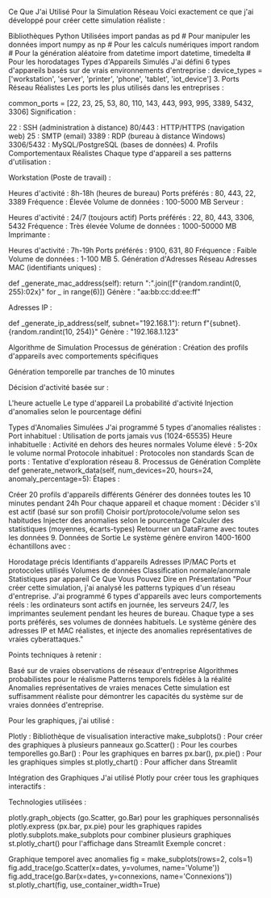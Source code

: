 Ce Que J'ai Utilisé Pour la Simulation Réseau Voici exactement ce que j'ai développé pour créer cette simulation réaliste :

Bibliothèques Python Utilisées import pandas as pd # Pour manipuler les données import numpy as np # Pour les calculs numériques import random # Pour la génération aléatoire from datetime import datetime, timedelta # Pour les horodatages
Types d'Appareils Simulés J'ai défini 6 types d'appareils basés sur de vrais environnements d'entreprise :
device_types = ['workstation', 'server', 'printer', 'phone', 'tablet', 'iot_device'] 3. Ports Réseau Réalistes Les ports les plus utilisés dans les entreprises :

common_ports = [22, 23, 25, 53, 80, 110, 143, 443, 993, 995, 3389, 5432, 3306] Signification :

22 : SSH (administration à distance) 80/443 : HTTP/HTTPS (navigation web) 25 : SMTP (email) 3389 : RDP (bureau à distance Windows) 3306/5432 : MySQL/PostgreSQL (bases de données) 4. Profils Comportementaux Réalistes Chaque type d'appareil a ses patterns d'utilisation :

Workstation (Poste de travail) :

Heures d'activité : 8h-18h (heures de bureau) Ports préférés : 80, 443, 22, 3389 Fréquence : Élevée Volume de données : 100-5000 MB Serveur :

Heures d'activité : 24/7 (toujours actif) Ports préférés : 22, 80, 443, 3306, 5432 Fréquence : Très élevée Volume de données : 1000-50000 MB Imprimante :

Heures d'activité : 7h-19h Ports préférés : 9100, 631, 80 Fréquence : Faible Volume de données : 1-100 MB 5. Génération d'Adresses Réseau Adresses MAC (identifiants uniques) :

def _generate_mac_address(self): return ":".join([f"{random.randint(0, 255):02x}" for _ in range(6)]) Génère : "aa:bb:cc:dd:ee:ff"

Adresses IP :

def _generate_ip_address(self, subnet="192.168.1"): return f"{subnet}.{random.randint(10, 254)}" Génère : "192.168.1.123"

Algorithme de Simulation Processus de génération :
Création des profils d'appareils avec comportements spécifiques

Génération temporelle par tranches de 10 minutes

Décision d'activité basée sur :

L'heure actuelle Le type d'appareil La probabilité d'activité Injection d'anomalies selon le pourcentage défini

Types d'Anomalies Simulées J'ai programmé 5 types d'anomalies réalistes :
Port inhabituel : Utilisation de ports jamais vus (1024-65535) Heure inhabituelle : Activité en dehors des heures normales Volume élevé : 5-20x le volume normal Protocole inhabituel : Protocoles non standards Scan de ports : Tentative d'exploration réseau 8. Processus de Génération Complète def generate_network_data(self, num_devices=20, hours=24, anomaly_percentage=5): Étapes :

Créer 20 profils d'appareils différents Générer des données toutes les 10 minutes pendant 24h Pour chaque appareil et chaque moment : Décider s'il est actif (basé sur son profil) Choisir port/protocole/volume selon ses habitudes Injecter des anomalies selon le pourcentage Calculer des statistiques (moyennes, écarts-types) Retourner un DataFrame avec toutes les données 9. Données de Sortie Le système génère environ 1400-1600 échantillons avec :

Horodatage précis Identifiants d'appareils Adresses IP/MAC Ports et protocoles utilisés Volumes de données Classification normale/anormale Statistiques par appareil Ce Que Vous Pouvez Dire en Présentation "Pour créer cette simulation, j'ai analysé les patterns typiques d'un réseau d'entreprise. J'ai programmé 6 types d'appareils avec leurs comportements réels : les ordinateurs sont actifs en journée, les serveurs 24/7, les imprimantes seulement pendant les heures de bureau. Chaque type a ses ports préférés, ses volumes de données habituels. Le système génère des adresses IP et MAC réalistes, et injecte des anomalies représentatives de vraies cyberattaques."

Points techniques à retenir :

Basé sur de vraies observations de réseaux d'entreprise Algorithmes probabilistes pour le réalisme Patterns temporels fidèles à la réalité Anomalies représentatives de vraies menaces Cette simulation est suffisamment réaliste pour démontrer les capacités du système sur de vraies données d'entreprise.

Pour les graphiques, j'ai utilisé :

Plotly : Bibliothèque de visualisation interactive make_subplots() : Pour créer des graphiques à plusieurs panneaux go.Scatter() : Pour les courbes temporelles go.Bar() : Pour les graphiques en barres px.bar(), px.pie() : Pour les graphiques simples st.plotly_chart() : Pour afficher dans Streamlit

Intégration des Graphiques J'ai utilisé Plotly pour créer tous les graphiques interactifs :

Technologies utilisées :

plotly.graph_objects (go.Scatter, go.Bar) pour les graphiques personnalisés plotly.express (px.bar, px.pie) pour les graphiques rapides plotly.subplots.make_subplots pour combiner plusieurs graphiques st.plotly_chart() pour l'affichage dans Streamlit Exemple concret :

Graphique temporel avec anomalies
fig = make_subplots(rows=2, cols=1) fig.add_trace(go.Scatter(x=dates, y=volumes, name='Volume')) fig.add_trace(go.Bar(x=dates, y=connexions, name='Connexions')) st.plotly_chart(fig, use_container_width=True)
